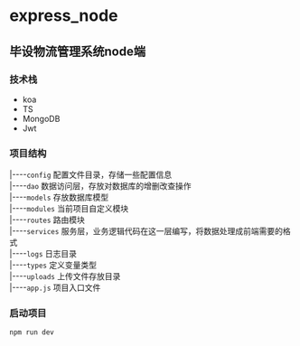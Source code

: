 # express_node
## 毕设物流管理系统node端

### 技术栈
* koa
* TS
* MongoDB
* Jwt

### 项目结构
|----`config`    配置文件目录，存储一些配置信息  
|----`dao`       数据访问层，存放对数据库的增删改查操作  
|----`models`    存放数据库模型  
|----`modules`   当前项目自定义模块  
|----`routes`    路由模块  
|----`services`  服务层，业务逻辑代码在这一层编写，将数据处理成前端需要的格式  
|----`logs`      日志目录  
|----`types`     定义变量类型  
|----`uploads`   上传文件存放目录  
|----`app.js`    项目入口文件

### 启动项目
`npm run dev`
